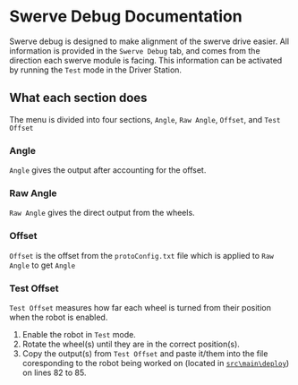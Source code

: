 # Swerve Debug Documentation

Swerve debug is designed to make alignment of the swerve drive easier. All information is provided in the `Swerve Debug` tab, and comes from the direction each swerve module is facing. This information can be activated by running the `Test` mode in the Driver Station.

## What each section does

The menu is divided into four sections, `Angle`, `Raw Angle`, `Offset`, and `Test Offset`

### Angle

`Angle` gives the output after accounting for the offset.

### Raw Angle

`Raw Angle` gives the direct output from the wheels.

### Offset

`Offset` is the offset from the `protoConfig.txt` file which is applied to `Raw Angle` to get `Angle`

### Test Offset

`Test Offset` measures how far each wheel is turned from their position when the robot is enabled.

1. Enable the robot in `Test` mode.
2. Rotate the wheel(s) until they are in the correct position(s).
3. Copy the output(s) from `Test Offset` and paste it/them into the file coresponding to the robot being worked on (located in [`src\main\deploy`](https://github.com/4329/RobotBase/blob/shuffleboardcleanup/src/main/deploy)) on lines 82 to 85.
